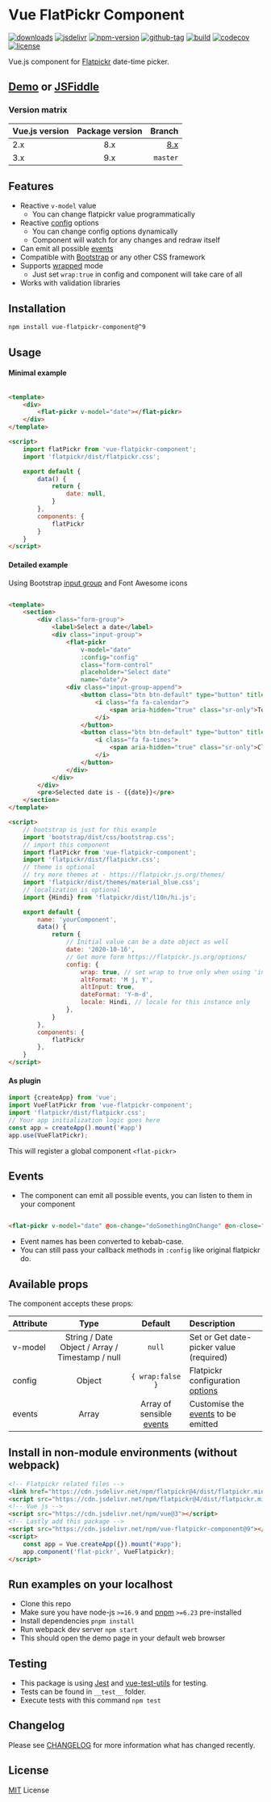 # Vue FlatPickr Component

[![downloads](https://badgen.net/npm/dt/vue-flatpickr-component)](https://npm-stat.com/charts.html?package=vue-flatpickr-component&from=2018-01-01)
[![jsdelivr](https://data.jsdelivr.com/v1/package/npm/vue-flatpickr-component/badge?style=rounded)](https://www.jsdelivr.com/package/npm/vue-flatpickr-component)
[![npm-version](https://badgen.net/npm/v/vue-flatpickr-component)](https://www.npmjs.com/package/vue-flatpickr-component)
[![github-tag](https://badgen.net/github/tag/ankurk91/vue-flatpickr-component)](https://github.com/ankurk91/vue-flatpickr-component/)
[![build](https://github.com/ankurk91/vue-flatpickr-component/workflows/build/badge.svg)](https://github.com/ankurk91/vue-flatpickr-component/actions)
[![codecov](https://codecov.io/gh/ankurk91/vue-flatpickr-component/branch/master/graph/badge.svg)](https://codecov.io/gh/ankurk91/vue-flatpickr-component)
[![license](https://badgen.net/github/license/ankurk91/vue-flatpickr-component)](https://yarnpkg.com/en/package/vue-flatpickr-component)

Vue.js component for [Flatpickr](https://flatpickr.js.org/) date-time picker.

## [Demo](https://ankurk91.github.io/vue-flatpickr-component/) or [JSFiddle](https://jsfiddle.net/ankurk91/63kzdwLx/)

### Version matrix

| Vue.js version | Package version | Branch          |
| :---           | :---:           | ---:           | 
| 2.x            | 8.x             | [8.x](https://github.com/ankurk91/vue-flatpickr-component/tree/8.x) |
| 3.x            | 9.x             | `master`          |

## Features

* Reactive `v-model` value
    - You can change flatpickr value programmatically
* Reactive [config](https://flatpickr.js.org/options/) options
    - You can change config options dynamically
    - Component will watch for any changes and redraw itself
* Can emit all possible [events](https://flatpickr.js.org/events/)
* Compatible with [Bootstrap](http://getbootstrap.com/) or any other CSS framework
* Supports [wrapped](https://flatpickr.js.org/examples/#flatpickr-external-elements) mode
    - Just set `wrap:true` in config and component will take care of all
* Works with validation libraries

## Installation

```bash
npm install vue-flatpickr-component@^9
```

## Usage

#### Minimal example

```html

<template>
    <div>
        <flat-pickr v-model="date"></flat-pickr>
    </div>
</template>

<script>
    import flatPickr from 'vue-flatpickr-component';
    import 'flatpickr/dist/flatpickr.css';

    export default {
        data() {
            return {
                date: null,
            }
        },
        components: {
            flatPickr
        }
    }
</script>
```

#### Detailed example

Using Bootstrap [input group](https://getbootstrap.com/docs/4.6/components/input-group/) and Font Awesome icons

```html

<template>
    <section>
        <div class="form-group">
            <label>Select a date</label>
            <div class="input-group">
                <flat-pickr
                    v-model="date"
                    :config="config"
                    class="form-control"
                    placeholder="Select date"
                    name="date"/>
                <div class="input-group-append">
                    <button class="btn btn-default" type="button" title="Toggle" data-toggle>
                        <i class="fa fa-calendar">
                            <span aria-hidden="true" class="sr-only">Toggle</span>
                        </i>
                    </button>
                    <button class="btn btn-default" type="button" title="Clear" data-clear>
                        <i class="fa fa-times">
                            <span aria-hidden="true" class="sr-only">Clear</span>
                        </i>
                    </button>
                </div>
            </div>
        </div>
        <pre>Selected date is - {{date}}</pre>
    </section>
</template>

<script>
    // bootstrap is just for this example
    import 'bootstrap/dist/css/bootstrap.css';
    // import this component
    import flatPickr from 'vue-flatpickr-component';
    import 'flatpickr/dist/flatpickr.css';
    // theme is optional
    // try more themes at - https://flatpickr.js.org/themes/
    import 'flatpickr/dist/themes/material_blue.css';
    // localization is optional
    import {Hindi} from 'flatpickr/dist/l10n/hi.js';

    export default {
        name: 'yourComponent',
        data() {
            return {
                // Initial value can be a date object as well
                date: '2020-10-16',
                // Get more form https://flatpickr.js.org/options/
                config: {
                    wrap: true, // set wrap to true only when using 'input-group'
                    altFormat: 'M j, Y',
                    altInput: true,
                    dateFormat: 'Y-m-d',
                    locale: Hindi, // locale for this instance only          
                },
            }
        },
        components: {
            flatPickr
        },
    }
</script>
```

#### As plugin

```js
import {createApp} from 'vue';
import VueFlatPickr from 'vue-flatpickr-component';
import 'flatpickr/dist/flatpickr.css';
// Your app initialization logic goes here
const app = createApp().mount('#app')
app.use(VueFlatPickr);
```

This will register a global component `<flat-pickr>`

## Events

* The component can emit all possible events, you can listen to them in your component

```html

<flat-pickr v-model="date" @on-change="doSomethingOnChange" @on-close="doSomethingOnClose"/>
```

* Event names has been converted to kebab-case.
* You can still pass your callback methods in `:config` like original flatpickr do.

## Available props

The component accepts these props:

| Attribute        | Type                                            | Default              | Description      |
| :---             | :---:                                           | :---:                | :---             |
| v-model          | String / Date Object / Array / Timestamp / null | `null`               | Set or Get date-picker value (required) |
| config           | Object                                          | `{ wrap:false }`     | Flatpickr configuration [options](https://flatpickr.js.org/options/)|
| events           | Array                                           | Array of sensible [events](./src/events.js#L2)  | Customise the [events](https://flatpickr.js.org/events/) to be emitted|

## Install in non-module environments (without webpack)

```html
<!-- Flatpickr related files -->
<link href="https://cdn.jsdelivr.net/npm/flatpickr@4/dist/flatpickr.min.css" rel="stylesheet">
<script src="https://cdn.jsdelivr.net/npm/flatpickr@4/dist/flatpickr.min.js"></script>
<!-- Vue js -->
<script src="https://cdn.jsdelivr.net/npm/vue@3"></script>
<!-- Lastly add this package -->
<script src="https://cdn.jsdelivr.net/npm/vue-flatpickr-component@9"></script>
<script>
    const app = Vue.createApp({}).mount("#app");
    app.component('flat-pickr', VueFlatpickr);
</script>
```

## Run examples on your localhost

* Clone this repo
* Make sure you have node-js `>=16.9` and [pnpm](https://pnpm.io/) `>=6.23` pre-installed
* Install dependencies `pnpm install`
* Run webpack dev server `npm start`
* This should open the demo page in your default web browser

## Testing

* This package is using [Jest](https://github.com/facebook/jest)
  and [vue-test-utils](https://github.com/vuejs/vue-test-utils-next) for testing.
* Tests can be found in `__test__` folder.
* Execute tests with this command `npm test`

## Changelog

Please see [CHANGELOG](CHANGELOG.md) for more information what has changed recently.

## License

[MIT](LICENSE.txt) License
